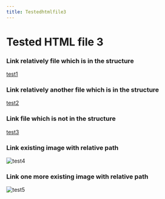 ```yaml
---
title: Testedhtmlfile3
---
```


<h1>Tested HTML file 3</h1>

<h3>Link relatively file which is in the structure</h3>
<a href="/maintree/html-tests/file1/">test1</a>

<h3>Link relatively another file which is in the structure</h3>
<a href="/maintree/html-tests/filetree/innerdir/testedhtmlfile5/">test2</a>

<h3>Link file which is not in the structure</h3>
<a href="https://github.com/gardener/gardener/blob/v1.30.0/README.md">test3</a>

<h3>Link existing image with relative path</h3>
<img title="test4" src="/maintree/gardener-docforge-logo.png">

<h3>Link one more existing image with relative path</h3>
<img title="test5" src="/maintree/gardener-docforge-logo.png">
